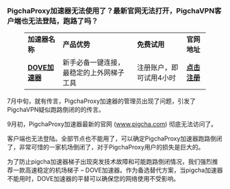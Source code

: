 ### PigchaProxy加速器无法使用了？最新官网无法打开，PigchaVPN客户端也无法登陆，跑路了吗？

<!-- wp:table -->
<figure class="wp-block-table"><table class="has-fixed-layout"><tbody><tr><td><strong>加速器名称</strong></td><td><strong>产品优势</strong></td><td><strong>免费试用</strong></td><td><strong>官网地址</strong></td></tr><tr><td><strong><a href="https://tgjkdjfk.top/a.php?amawx2CyMVa2" target="_blank" rel="noreferrer noopener">DOVE加速器</a></strong></td><td>新手必备一键连接，最稳定的上外网梯子工具</td><td>注册账户，即可试用4小时</td><td><strong><a href="https://tgjkdjfk.top/a.php?amawx2CyMVa2" target="_blank" rel="noreferrer noopener">点击注册</a></strong></td></tr></tbody></table></figure>
<!-- /wp:table -->


7月中旬，就有传言，PigchaProxy加速器的管理员出现了问题，引发了PigchaVPN疑似跑路倒闭的的传言。

9月初，PigchaProxy加速器最新的官网 (www.pigcha.com) 彻底无法访问了。

客户端也无法登陆。全部节点也不能用了，可以确定PigchaProxy加速器跑路倒闭了，非常可惜的一家机场倒闭了，对于PigchaProxy用户的损失是巨大的。

为了防止pigcha加速器梯子出现突发技术故障和可能跑路倒闭情况，我们强烈推荐一款高速稳定的机场梯子 – DOVE加速器。作为备选替代方案，当pigcha加速器不能用时，DOVE加速器的平替可以确保您的网络使用不受影响。

